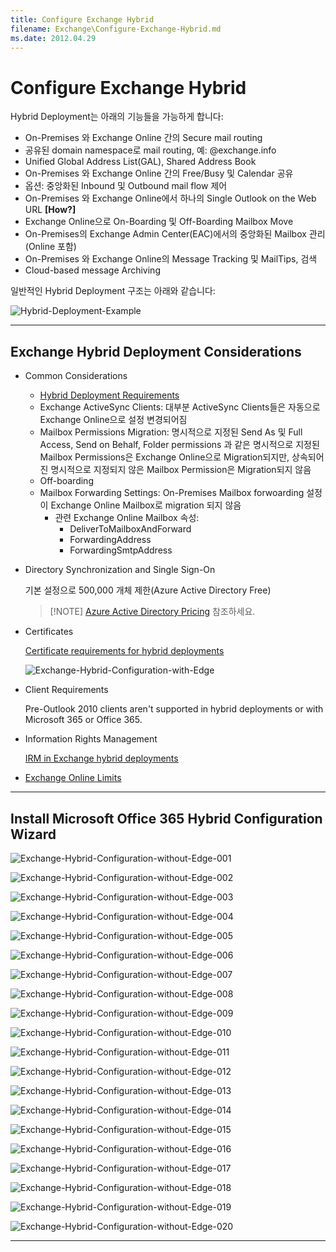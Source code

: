 ```yaml
---
title: Configure Exchange Hybrid
filename: Exchange\Configure-Exchange-Hybrid.md
ms.date: 2012.04.29
---
```


# Configure Exchange Hybrid

Hybrid Deployment는 아래의 기능들을 가능하게 합니다:

- On-Premises 와 Exchange Online 간의 Secure mail routing
- 공유된 domain namespace로 mail routing, 예: @exchange.info
- Unified Global Address List(GAL), Shared Address Book
- On-Premises 와 Exchange Online 간의 Free/Busy 및 Calendar 공유
- 옵션: 중앙화된 Inbound 및 Outbound mail flow 제어
- On-Premises 와 Exchange Online에서 하나의 Single Outlook on the Web URL **[How?]**
- Exchange Online으로 On-Boarding 및 Off-Boarding Mailbox Move
- On-Premises의 Exchange Admin Center(EAC)에서의 중앙화된 Mailbox 관리(Online 포함)
- On-Premises 와 Exchange Online의 Message Tracking 및 MailTips, 검색
- Cloud-based message Archiving

일반적인 Hybrid Deployment 구조는 아래와 같습니다:

![Hybrid-Deployment-Example](https://github.com/kj-park/Tech/blob/main/Exchange/media/Hybrid-Deployment-Example.png?raw=true)

---

## Exchange Hybrid Deployment Considerations

- Common Considerations

    - [Hybrid Deployment Requirements](https://docs.microsoft.com/en-us/exchange/hybrid-deployment-prerequisites)
    - Exchange ActiveSync Clients: 대부분 ActiveSync Clients들은 자동으로 Exchange Online으로 설정 변경되어짐
    - Mailbox Permissions Migration: 명시적으로 지정된 Send As 및 Full Access, Send on Behalf, Folder permissions 과 같은 명시적으로 지정된 Mailbox Permissions은 Exchange Online으로 Migration되지만, 상속되어진 명시적으로 지정되지 않은 Mailbox Permission은 Migration되지 않음
    - Off-boarding
    - Mailbox Forwarding Settings: On-Premises Mailbox forwoarding 설정이 Exchange Online Mailbox로 migration 되지 않음
        - 관련 Exchange Online Mailbox 속성:
            - DeliverToMailboxAndForward
            - ForwardingAddress
            - ForwardingSmtpAddress

- Directory Synchronization and Single Sign-On

    기본 설정으로 500,000 개체 제한(Azure Active Directory Free)
    
    > [!NOTE] [Azure Active Directory Pricing](https://azure.microsoft.com/pricing/details/active-directory/) 참조하세요.

- Certificates

    [Certificate requirements for hybrid deployments](https://docs.microsoft.com/en-us/exchange/certificate-requirements)

    ![Exchange-Hybrid-Configuration-with-Edge](https://github.com/kj-park/Tech/blob/main/Exchange/media/Exchange-Hybrid-Configuration-with-Edge.png?raw=true)

- Client Requirements

    Pre-Outlook 2010 clients aren't supported in hybrid deployments or with Microsoft 365 or Office 365.

- Information Rights Management

    [IRM in Exchange hybrid deployments](https://docs.microsoft.com/en-us/exchange/irm)

- [Exchange Online Limits](https://docs.microsoft.com/en-us/office365/servicedescriptions/exchange-online-service-description/exchange-online-limits)

---

## Install Microsoft Office 365 Hybrid Configuration Wizard

![Exchange-Hybrid-Configuration-without-Edge-001](https://github.com/kj-park/Tech/blob/main/Exchange/media/Exchange-Hybrid-Configuration-without-Edge-001.png?raw=true)

![Exchange-Hybrid-Configuration-without-Edge-002](https://github.com/kj-park/Tech/blob/main/Exchange/media/Exchange-Hybrid-Configuration-without-Edge-002.png?raw=true)

![Exchange-Hybrid-Configuration-without-Edge-003](https://github.com/kj-park/Tech/blob/main/Exchange/media/Exchange-Hybrid-Configuration-without-Edge-003.png?raw=true)

![Exchange-Hybrid-Configuration-without-Edge-004](https://github.com/kj-park/Tech/blob/main/Exchange/media/Exchange-Hybrid-Configuration-without-Edge-004.png?raw=true)

![Exchange-Hybrid-Configuration-without-Edge-005](https://github.com/kj-park/Tech/blob/main/Exchange/media/Exchange-Hybrid-Configuration-without-Edge-005.png?raw=true)

![Exchange-Hybrid-Configuration-without-Edge-006](https://github.com/kj-park/Tech/blob/main/Exchange/media/Exchange-Hybrid-Configuration-without-Edge-006.png?raw=true)

![Exchange-Hybrid-Configuration-without-Edge-007](https://github.com/kj-park/Tech/blob/main/Exchange/media/Exchange-Hybrid-Configuration-without-Edge-007.png?raw=true)

![Exchange-Hybrid-Configuration-without-Edge-008](https://github.com/kj-park/Tech/blob/main/Exchange/media/Exchange-Hybrid-Configuration-without-Edge-008.png?raw=true)

![Exchange-Hybrid-Configuration-without-Edge-009](https://github.com/kj-park/Tech/blob/main/Exchange/media/Exchange-Hybrid-Configuration-without-Edge-009.png?raw=true)

![Exchange-Hybrid-Configuration-without-Edge-010](https://github.com/kj-park/Tech/blob/main/Exchange/media/Exchange-Hybrid-Configuration-without-Edge-010.png?raw=true)

![Exchange-Hybrid-Configuration-without-Edge-011](https://github.com/kj-park/Tech/blob/main/Exchange/media/Exchange-Hybrid-Configuration-without-Edge-011.png?raw=true)

![Exchange-Hybrid-Configuration-without-Edge-012](https://github.com/kj-park/Tech/blob/main/Exchange/media/Exchange-Hybrid-Configuration-without-Edge-012.png?raw=true)

![Exchange-Hybrid-Configuration-without-Edge-013](https://github.com/kj-park/Tech/blob/main/Exchange/media/Exchange-Hybrid-Configuration-without-Edge-013.png?raw=true)

![Exchange-Hybrid-Configuration-without-Edge-014](https://github.com/kj-park/Tech/blob/main/Exchange/media/Exchange-Hybrid-Configuration-without-Edge-014.png?raw=true)

![Exchange-Hybrid-Configuration-without-Edge-015](https://github.com/kj-park/Tech/blob/main/Exchange/media/Exchange-Hybrid-Configuration-without-Edge-015.png?raw=true)

![Exchange-Hybrid-Configuration-without-Edge-016](https://github.com/kj-park/Tech/blob/main/Exchange/media/Exchange-Hybrid-Configuration-without-Edge-016.png?raw=true)

![Exchange-Hybrid-Configuration-without-Edge-017](https://github.com/kj-park/Tech/blob/main/Exchange/media/Exchange-Hybrid-Configuration-without-Edge-017.png?raw=true)

![Exchange-Hybrid-Configuration-without-Edge-018](https://github.com/kj-park/Tech/blob/main/Exchange/media/Exchange-Hybrid-Configuration-without-Edge-018.png?raw=true)

![Exchange-Hybrid-Configuration-without-Edge-019](https://github.com/kj-park/Tech/blob/main/Exchange/media/Exchange-Hybrid-Configuration-without-Edge-019.png?raw=true)

![Exchange-Hybrid-Configuration-without-Edge-020](https://github.com/kj-park/Tech/blob/main/Exchange/media/Exchange-Hybrid-Configuration-without-Edge-020.png?raw=true)

---
